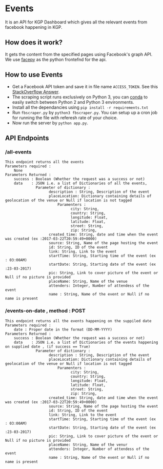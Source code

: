Events
======

It is an API for KGP Dashboard which gives all the relevant events from facebook happening in KGP.

## How does it work?

It gets the content from the specified pages using Facebook's graph API. We
use [facepy](https://github.com/hargup/facepy) as the python frontefnd for the
api.


## How to use Events

* Get a Facebook API token and save it in file name `ACCESS_TOKEN`. See this [StackOverflow Answer](http://stackoverflow.com/a/16054555/1780891).
* The scraping script runs exclusively on Python 3, you can [conda](http://conda.pydata.org/miniconda.html) to easily switch between Python 2 and Python 3 environments.
* Install all the dependancies using `pip install -r requirements.txt`
* Run `fbscraper.py` by `python3 fbscraper.py`. You can setup up a cron job for running the file with referesh rate of your choice. 
* Now run the server by `python app.py`.

## API Endpoints 

### /all-events 
    This endpoint returns all the events 
    Parameters required :
        None 
    Parameters Returned :
        success : Boolean (Whether the request was a success or not)
        data    : JSON i.e. a list of Dictionaries of all the events, 
                  Parameter of dictionary : 
                        description : String, Description of the event
                        placeLocation: Dictionary containing details of geolocation of the venue or Null if location is not tagged
                            Paramenters :
                                  city: String,
                                  country: String,
                                  longitude: Float,
                                  latitude: Float,
                                  street: String,
                                  zip: String,
                        created_time: String, date and time when the event was created (ex :2017-03-22T20:59:49+0000)
                        source: String, Name of the page hosting the event
                        id: String, ID of the event 
                        link: String, Link to the event
                        startTime: String, Starting time of the event (ex : 03:00AM)
                        startDate: String, Starting date of the event (ex :23-03-2017)
                        pic: String, Link to cover picture of the event or Null if no picture is provided
                        placeName: String, Name of the venue 
                        attenders: Integer, Number of attendess of the event
                        name : String, Name of the event or Null if no name is present
                        
### /events-on-date  , method : POST
    This endpoint returns all the events happening on the suppiled date 
    Parameters required :
        date : Proper date in the format (DD-MM-YYYY)
    Parameters Returned :
        success : Boolean (Whether the request was a success or not)
        data    : JSON i.e. a list of Dictionaries of the events happening on supplied date , (if success == True)
                  Parameter of dictionary : 
                        description : String, Description of the event
                        placeLocation: Dictionary containing details of geolocation of the venue or Null if location is not tagged
                            Paramenters :
                                  city: String,
                                  country: String,
                                  longitude: Float,
                                  latitude: Float,
                                  street: String,
                                  zip: String,
                        created_time: String, date and time when the event was created (ex :2017-03-22T20:59:49+0000)
                        source: String, Name of the page hosting the event
                        id: String, ID of the event 
                        link: String, Link to the event 
                        startTime: String, Starting time of the event (ex : 03:00AM)
                        startDate: String, Starting date of the event (ex :23-03-2017)
                        pic: String, Link to cover picture of the event or Null if no picture is provided
                        placeName: String, Name of the venur 
                        attenders: Integer, Number of attendess of the event
                        name : String, Name of the event or Null if no name is present
